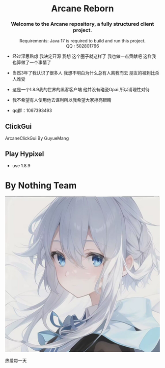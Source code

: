 <div align="center">
<h1>Arcane Reborn</h1>
<h3> Welcome to the Arcane repository, a fully structured client project.</h3>
Requirements: Java 17 is required to build and run this project.<br>
QQ : 502801766
</div>

- 经过深思熟虑 我决定开源 我想 这个圈子就这样了 我也做一点贡献吧 这样我也算做了一个事情了

- 当然3年了我认识了很多人 我想不明白为什么总有人离我而去 朋友的被刺比杀人难受

- 这是一个1.8.9我的世界的黑客客户端 他并没有碰瓷Opai 所以请理性对待

- 我不希望有人使用他去谋利所以我希望大家擦亮眼睛

- qq群：1067393493
## ClickGui
ArcaneClickGui By GuyueMang
## Play Hypixel
- use 1.8.9
# By Nothing Team

![1](/images/1.jpg)

热爱每一天